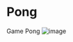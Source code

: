 # Pong
Game Pong
![image](https://github.com/user-attachments/assets/3c7b5f89-cba7-48c0-b018-a0f98b19429c)
